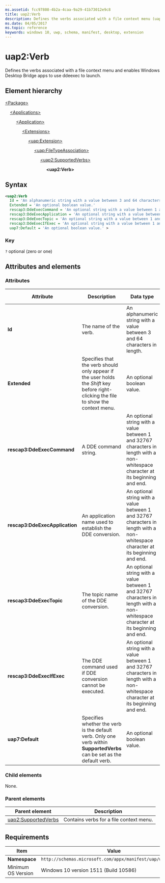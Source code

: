 ```yaml
---
ms.assetid: fcc97808-4b2a-4caa-9a29-41b73012e9c8
title: uap2:Verb
description: Defines the verbs associated with a file context menu (uap2:Verb).
ms.date: 04/05/2017
ms.topic: reference
keywords: windows 10, uwp, schema, manifest, desktop, extension 
---
```


# uap2:Verb

Defines the verbs associated with a file context menu and enables Windows Desktop Bridge apps to use ddeexec to launch.

## Element hierarchy

[\<Package\>](element-package.md)

&nbsp;&nbsp;&nbsp;&nbsp;[\<Applications\>](element-applications.md)

&nbsp;&nbsp;&nbsp;&nbsp; &nbsp;&nbsp;&nbsp;&nbsp;[\<Application\>](element-application.md)

&nbsp;&nbsp;&nbsp;&nbsp; &nbsp;&nbsp;&nbsp;&nbsp; &nbsp;&nbsp;&nbsp;&nbsp;[\<Extensions\>](element-1-extensions.md)

&nbsp;&nbsp;&nbsp;&nbsp; &nbsp;&nbsp;&nbsp;&nbsp; &nbsp;&nbsp;&nbsp;&nbsp; &nbsp;&nbsp;&nbsp;&nbsp;[\<uap:Extension\>](element-uap-extension.md)

&nbsp;&nbsp;&nbsp;&nbsp; &nbsp;&nbsp;&nbsp;&nbsp; &nbsp;&nbsp;&nbsp;&nbsp; &nbsp;&nbsp;&nbsp;&nbsp; &nbsp;&nbsp;&nbsp;&nbsp;[\<uap:FileTypeAssociation\>](element-uap-filetypeassociation.md)

&nbsp;&nbsp;&nbsp;&nbsp; &nbsp;&nbsp;&nbsp;&nbsp; &nbsp;&nbsp;&nbsp;&nbsp; &nbsp;&nbsp;&nbsp;&nbsp; &nbsp;&nbsp;&nbsp;&nbsp; &nbsp;&nbsp;&nbsp;&nbsp;[\<uap2:SupportedVerbs\>](element-uap2-supportedverbs.md)

&nbsp;&nbsp;&nbsp;&nbsp; &nbsp;&nbsp;&nbsp;&nbsp; &nbsp;&nbsp;&nbsp;&nbsp; &nbsp;&nbsp;&nbsp;&nbsp; &nbsp;&nbsp;&nbsp;&nbsp; &nbsp;&nbsp;&nbsp;&nbsp; &nbsp;&nbsp;&nbsp;&nbsp;**\<uap2:Verb\>**

## Syntax

```xml
<uap2:Verb
  Id = 'An alphanumeric string with a value between 3 and 64 characters in length.'
  Extended = 'An optional boolean value.'
  rescap3:DdeExecCommand = 'An optional string with a value between 1 and 32767 characters in length with a non-whitespace character at its beginning and end.'
  rescap3:DdeExecApplication = 'An optional string with a value between 1 and 32767 characters in length with a non-whitespace character at its beginning and end.'
  rescap3:DdeExecTopic = 'An optional string with a value between 1 and 32767 characters in length with a non-whitespace character at its beginning and end.'
  rescap3:DdeExecIfExec = 'An optional string with a value between 1 and 32767 characters in length with a non-whitespace character at its beginning and end.'
  uap7:Default = 'An optional boolean value.' >
```

### Key

`?` optional (zero or one)

## Attributes and elements

### Attributes

| Attribute | Description | Data type | Required | Default value |
|-|-|-|-|-|
| **Id** | The name of the verb. | An alphanumeric string with a value between 3 and 64 characters in length. | Yes |  |
| **Extended** | Specifies that the verb should only appear if the user holds the *Shift* key before right-clicking the file to show the context menu. | An optional boolean value. | No |  |
| **rescap3:DdeExecCommand** | A DDE command string. | An optional string with a value between 1 and 32767 characters in length with a non-whitespace character at its beginning and end. | No |  |
| **rescap3:DdeExecApplication** | An application name used to establish the DDE conversion. | An optional string with a value between 1 and 32767 characters in length with a non-whitespace character at its beginning and end. | No |  |
| **rescap3:DdeExecTopic** | The topic name of the DDE conversion. | An optional string with a value between 1 and 32767 characters in length with a non-whitespace character at its beginning and end. | No |  |
| **rescap3:DdeExecIfExec** | The DDE command used if DDE conversion cannot be executed. | An optional string with a value between 1 and 32767 characters in length with a non-whitespace character at its beginning and end. | No |  |
| **uap7:Default** | Specifies whether the verb is the default verb. Only one verb within **SupportedVerbs** can be set as the default verb. | An optional boolean value. | No | False |

### Child elements

None.

### Parent elements

| Parent element | Description |
|-|-|
| [uap2:SupportedVerbs](element-uap2-supportedverbs.md) | Contains verbs for a file context menu. |

## Requirements

| Item | Value |
|--|--|
| **Namespace** | `http://schemas.microsoft.com/appx/manifest/uap/windows10/2`
| Minimum OS Version | Windows 10 version 1511 (Build 10586) |
